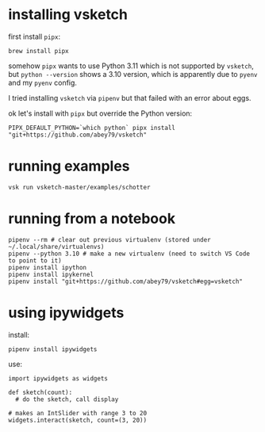 # installing vsketch

first install `pipx`:

```
brew install pipx
```

somehow `pipx` wants to use Python 3.11 which is not supported by `vsketch`, but
`python --version` shows a 3.10 version, which is apparently due to `pyenv` and
my `pyenv` config.

I tried installing `vsketch` via `pipenv` but that failed with an error about eggs.

ok let's install with `pipx` but override the Python version:

```
PIPX_DEFAULT_PYTHON=`which python` pipx install "git+https://github.com/abey79/vsketch"
```

# running examples

```
vsk run vsketch-master/examples/schotter
```

# running from a notebook

```
pipenv --rm # clear out previous virtualenv (stored under ~/.local/share/virtualenvs)
pipenv --python 3.10 # make a new virtualenv (need to switch VS Code to point to it)
pipenv install ipython
pipenv install ipykernel
pipenv install "git+https://github.com/abey79/vsketch#egg=vsketch"
```

# using ipywidgets

install:

```
pipenv install ipywidgets
```

use:

```
import ipywidgets as widgets

def sketch(count):
  # do the sketch, call display

# makes an IntSlider with range 3 to 20
widgets.interact(sketch, count=(3, 20))
```
